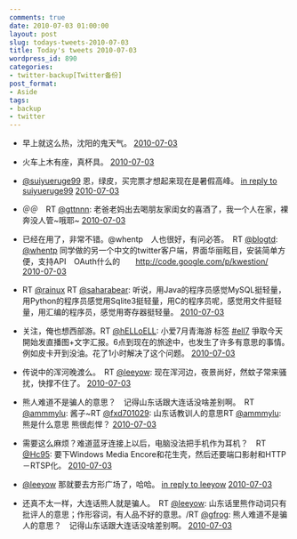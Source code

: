 ```yaml
---
comments: true
date: 2010-07-03 01:00:00
layout: post
slug: todays-tweets-2010-07-03
title: Today's tweets 2010-07-03
wordpress_id: 890
categories:
- twitter-backup[Twitter备份]
post_format:
- Aside
tags:
- backup
- twitter
---
```





  * 早上就这么热，沈阳的鬼天气。 [2010-07-03](http://twitter.com/gfrog/statuses/17613583026)





  * 火车上木有座，真杯具。 [2010-07-03](http://twitter.com/gfrog/statuses/17615243083)





  * [@suiyueruge99](http://twitter.com/suiyueruge99) 恩，绿皮，买完票才想起来现在是暑假高峰。 [in reply to suiyueruge99](http://twitter.com/suiyueruge99/statuses/17615402014) [2010-07-03](http://twitter.com/gfrog/statuses/17628304018)





  * ＠＠　RT [@gttnnn](http://twitter.com/gttnnn): 老爸老妈出去喝朋友家闺女的喜酒了，我一个人在家，裸奔没人管~哦耶~ [2010-07-03](http://twitter.com/gfrog/statuses/17628371042)





  * 已经在用了，非常不错。@whentp　人也很好，有问必答。　RT [@blogtd](http://twitter.com/blogtd): [@whentp](http://twitter.com/whentp) 同学做的另一个中文的twitter客户端，界面华丽眩目，安装简单方便，支持API　OAuth什么的　　http://code.google.com/p/kwestion/ [2010-07-03](http://twitter.com/gfrog/statuses/17637312021)





  * RT [@rainux](http://twitter.com/rainux) RT [@saharabear](http://twitter.com/saharabear): 听说，用Java的程序员感觉MySQL挺轻量，用Python的程序员感觉用Sqlite3挺轻量，用C的程序员呢，感觉用文件挺轻量，用汇编的程序员，感觉用寄存器挺轻量。 [2010-07-03](http://twitter.com/gfrog/statuses/17641664267)





  * 关注，俺也想西部游。RT [@hELLoELL](http://twitter.com/hELLoELL): 小爱7月青海游 标签 [#ell7](http://search.twitter.com/search?q=%23ell7) 爭取今天開始发直播图+文字汇报。6点到现在的旅途中，也发生了许多有意思的事情。例如皮卡开到没油。花了1小时解决了这个问题。 [2010-07-03](http://twitter.com/gfrog/statuses/17646852262)





  * 传说中的浑河晚渡么。　RT [@leeyow](http://twitter.com/leeyow): 现在浑河边，夜景尚好，然蚊子常来骚扰，快撑不住了。 [2010-07-03](http://twitter.com/gfrog/statuses/17647110149)





  * 熊人难道不是骗人的意思？　记得山东话跟大连话没啥差别啊。　RT [@ammmylu](http://twitter.com/ammmylu): 酱子~RT [@fxd701029](http://twitter.com/fxd701029): 山东话教训人的意思RT [@ammmylu](http://twitter.com/ammmylu): 熊是什么意思 熊很彪悍？ [2010-07-03](http://twitter.com/gfrog/statuses/17647413129)





  * 需要这么麻烦？难道蓝牙连接上以后，电脑没法把手机作为耳机？　RT [@Hc95](http://twitter.com/Hc95): 要下Windows Media Encore和花生壳，然后还要端口影射和HTTP－RTSP化。 [2010-07-03](http://twitter.com/gfrog/statuses/17647510936)





  * [@leeyow](http://twitter.com/leeyow) 那就要去方形广场了，哈哈。 [in reply to leeyow](http://twitter.com/leeyow/statuses/17647427242) [2010-07-03](http://twitter.com/gfrog/statuses/17647571816)





  * 还真不太一样，大连话熊人就是骗人。　RT [@leeyow](http://twitter.com/leeyow): 山东话里熊作动词只有批评人的意思；作形容词，有人品不好的意思。/RT [@gfrog](http://twitter.com/gfrog): 熊人难道不是骗人的意思？　记得山东话跟大连话没啥差别啊。 [2010-07-03](http://twitter.com/gfrog/statuses/17647819207)




